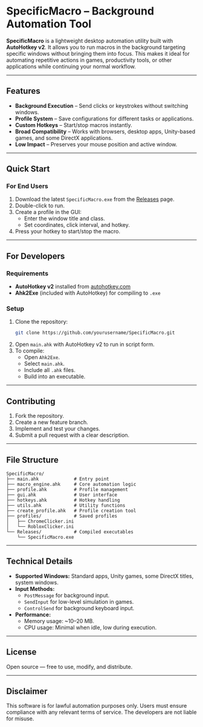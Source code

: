 # SpecificMacro – Background Automation Tool

**SpecificMacro** is a lightweight desktop automation utility built with **AutoHotkey v2**. It allows you to run macros in the background targeting specific windows without bringing them into focus. This makes it ideal for automating repetitive actions in games, productivity tools, or other applications while continuing your normal workflow.

---

## Features
- **Background Execution** – Send clicks or keystrokes without switching windows.
- **Profile System** – Save configurations for different tasks or applications.
- **Custom Hotkeys** – Start/stop macros instantly.
- **Broad Compatibility** – Works with browsers, desktop apps, Unity-based games, and some DirectX applications.
- **Low Impact** – Preserves your mouse position and active window.
---

## Quick Start

### For End Users
1. Download the latest `SpecificMacro.exe` from the [Releases](https://github.com/prchs/SpecificMacro/releases) page.
2. Double-click to run.
3. Create a profile in the GUI:
   - Enter the window title and class.
   - Set coordinates, click interval, and hotkey.
4. Press your hotkey to start/stop the macro.

---

## For Developers

### Requirements
- **AutoHotkey v2** installed from [autohotkey.com](https://www.autohotkey.com/)
- **Ahk2Exe** (included with AutoHotkey) for compiling to `.exe`

### Setup
1. Clone the repository:
   ```bash
   git clone https://github.com/yourusername/SpecificMacro.git
   ```
2. Open `main.ahk` with AutoHotkey v2 to run in script form.
3. To compile:
   - Open `Ahk2Exe`.
   - Select `main.ahk`.
   - Include all `.ahk` files.
   - Build into an executable.

---

## Contributing
1. Fork the repository.
2. Create a new feature branch.
3. Implement and test your changes.
4. Submit a pull request with a clear description.

---

## File Structure
```
SpecificMacro/
├── main.ahk             # Entry point
├── macro_engine.ahk     # Core automation logic
├── profile.ahk          # Profile management
├── gui.ahk              # User interface
├── hotkeys.ahk          # Hotkey handling
├── utils.ahk            # Utility functions
├── create_profile.ahk   # Profile creation tool
├── profiles/            # Saved profiles
│   ├── ChromeClicker.ini
│   └── RobloxClicker.ini
└── Releases/            # Compiled executables
    └── SpecificMacro.exe
```

---

## Technical Details
- **Supported Windows:** Standard apps, Unity games, some DirectX titles, system windows.
- **Input Methods:**
  - `PostMessage` for background input.
  - `SendInput` for low-level simulation in games.
  - `ControlSend` for background keyboard input.
- **Performance:**
  - Memory usage: ~10–20 MB.
  - CPU usage: Minimal when idle, low during execution.

---

## License
Open source — free to use, modify, and distribute.

---

## Disclaimer
This software is for lawful automation purposes only. Users must ensure compliance with any relevant terms of service. The developers are not liable for misuse.
